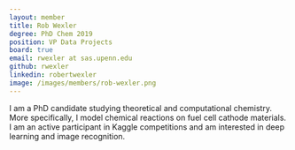 ```yaml
---
layout: member
title: Rob Wexler
degree: PhD Chem 2019
position: VP Data Projects
board: true
email: rwexler at sas.upenn.edu
github: rwexler
linkedin: robertwexler
image: /images/members/rob-wexler.png
---
```

I am a PhD candidate studying theoretical and computational chemistry. More specifically, I model chemical reactions on fuel cell cathode materials. I am an active participant in Kaggle competitions and am interested in deep learning and image recognition.

